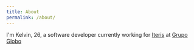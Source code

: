 ```yaml
---
title: About
permalink: /about/
---
```


I'm Kelvin, 26, a software developer currently working for <a href="https://www.iteris.com.br/" target="_blank">Iteris</a> at <a href="https://grupoglobo.globo.com/">Grupo Globo</a>

